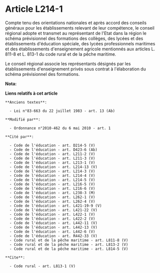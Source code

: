 # Article L214-1

Compte tenu des orientations nationales et après accord des conseils généraux pour les établissements relevant de leur
compétence, le conseil régional adopte et transmet au représentant de l'Etat dans la région le schéma prévisionnel des
formations des collèges, des lycées et des établissements d'éducation spéciale, des lycées professionnels maritimes et des
établissements d'enseignement agricole mentionnés aux articles L. 811-8 et L. 813-1 du code rural et de la pêche maritime.

Le conseil régional associe les représentants désignés par les établissements d'enseignement privés sous contrat à
l'élaboration du schéma prévisionnel des formations.

**Nota:**



**Liens relatifs à cet article**

	**Anciens textes**:

	  - Loi n°83-663 du 22 juillet 1983 - art. 13 (Ab)

	**Modifié par**:

	  - Ordonnance n°2010-462 du 6 mai 2010 - art. 1

	**Cité par**:

	  - Code de l'éducation - art. D214-5 (V)
	  - Code de l'éducation - art. D423-6 (Ab)
	  - Code de l'éducation - art. L211-2 (V)
	  - Code de l'éducation - art. L211-3 (V)
	  - Code de l'éducation - art. L213-1 (V)
	  - Code de l'éducation - art. L214-13 (V)
	  - Code de l'éducation - art. L214-3 (V)
	  - Code de l'éducation - art. L214-4 (V)
	  - Code de l'éducation - art. L214-5 (V)
	  - Code de l'éducation - art. L216-5 (V)
	  - Code de l'éducation - art. L216-6 (V)
	  - Code de l'éducation - art. L238-3 (M)
	  - Code de l'éducation - art. L262-1 (V)
	  - Code de l'éducation - art. L262-4 (V)
	  - Code de l'éducation - art. L421-19-9 (V)
	  - Code de l'éducation - art. L421-22 (V)
	  - Code de l'éducation - art. L422-1 (V)
	  - Code de l'éducation - art. L422-2 (V)
	  - Code de l'éducation - art. L442-11 (V)
	  - Code de l'éducation - art. L442-13 (V)
	  - Code de l'éducation - art. L442-6 (V)
	  - Code de l'éducation - art. R442-33 (V)
	  - Code rural et de la pêche maritime - art. L811-8 (V)
	  - Code rural et de la pêche maritime - art. L813-2 (V)
	  - Code rural et de la pêche maritime - art. L814-5 (V)

	**Cite**:

	  - Code rural - art. L813-1 (V)
